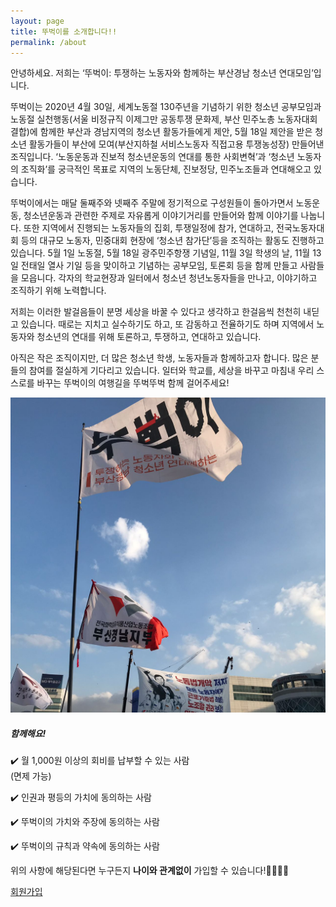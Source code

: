```yaml
---
layout: page
title: 뚜벅이를 소개합니다!!
permalink: /about
---
```


<div class="row justify-content-between">
<div class="col-md-8 pr-5">

안녕하세요. 저희는 ‘뚜벅이: 투쟁하는 노동자와 함께하는 부산경남 청소년 연대모임’입니다.

뚜벅이는 2020년 4월 30일, 세계노동절 130주년을 기념하기 위한 청소년 공부모임과 노동절 실천행동(서울 비정규직 이제그만 공동투쟁 문화제, 부산 민주노총 노동자대회 결합)에 함께한 부산과 경남지역의 청소년 활동가들에게 제안, 5월 18일 제안을 받은 청소년 활동가들이 부산에 모여(부산지하철 서비스노동자 직접고용 투쟁농성장) 만들어낸 조직입니다. ‘노동운동과 진보적 청소년운동의 연대를 통한 사회변혁’과 ‘청소년 노동자의 조직화’를 궁극적인 목표로 지역의 노동단체, 진보정당, 민주노조들과 연대해오고 있습니다.

뚜벅이에서는 매달 둘째주와 넷째주 주말에 정기적으로 구성원들이 돌아가면서 노동운동, 청소년운동과 관련한 주제로 자유롭게 이야기거리를 만들어와 함께 이야기를 나눕니다. 또한 지역에서 진행되는 노동자들의 집회, 투쟁일정에 참가, 연대하고, 전국노동자대회 등의 대규모 노동자, 민중대회 현장에 ‘청소년 참가단’등을 조직하는 활동도 진행하고 있습니다. 5월 1일 노동절, 5월 18일 광주민주항쟁 기념일, 11월 3일 학생의 날, 11월 13일 전태일 열사 기일 등을 맞이하고 기념하는 공부모임, 토론회 등을 함께 만들고 사람들을 모읍니다. 각자의 학교현장과 일터에서 청소년 청년노동자들을 만나고, 이야기하고 조직하기 위해 노력합니다.

저희는 이러한 발걸음들이 분명 세상을 바꿀 수 있다고 생각하고 한걸음씩 천천히 내딛고 있습니다. 때로는 지치고 실수하기도 하고, 또 감동하고 전율하기도 하며 지역에서 노동자와 청소년의 연대를 위해 토론하고, 투쟁하고, 연대하고 있습니다. 

아직은 작은 조직이지만, 더 많은 청소년 학생, 노동자들과 함께하고자 합니다. 많은 분들의 참여를 절실하게 기다리고 있습니다. 일터와 학교를, 세상을 바꾸고 마침내 우리 스스로를 바꾸는 뚜벅이의 여행길을 뚜벅뚜벅 함께 걸어주세요!


<p class="mb-5"><img class="shadow-lg" src="/assets/images/about/flag.jpg" alt="뚜벅이 깃발이 펄럭이고 있다." /></p>


<!-- <h4>평등한 조직운동을 위한 '최소한의' 약속</h4>
<p>하나, 우리 모두는 나 스스로가 인권의 주체임을 압니다.</p>
 
<p>둘, 우리는 구성원 모두의 권리와 다양성이 존중되고 즐거움과 따스함이 공존하는 평등한 공동체를 지향합니다.</p>
 
<p>셋, 우리는 성별, 성적지향, 학력, 학벌, 나이, 장애, 외모, 지역, 병역, 정치적 성향, 종교 등에서 서로 다르다는 것을 인정하며, 이를 이유로 한 모든 차별과 혐오에 반대합니다.</p>
 
<p>넷, 우리는 우리 모두에게 긍정적인 변화의 가능성이 있음을 믿고, 누구나 실수할 수 있음을 인정하며, 실수를 지적받았을 때는 바로 사과합니다.</p>

<p>다섯, 우리는 공동체 안에서 인권침해가 있을 때 침묵하거나 외면하지 않고 이 문제의 해결을 위해 적극적으로 나섭니다.</p>

<p>여섯, 우리는 조직 내 직책(대표, 총무팀장, 연락팀장 등)을 여러 사람들이 돌아가면서 맡을 수 있도록 합니다. 또한 직책의 기간은 6개월(최대 1년)까지만 직책을 맡도록 합니다. 직책을 나누는 일은 모든 구성원들이 모여서 함께 논의하고, 맡아간 사람이 책임있게 활동할 수 있도록 주변 동지들이 최대한 지원합니다.</p>

<p>일곱, 우리는 조직 내부의 문제에 있어 모든 구성원이 함께 모여 토론하고 논의함으로써 문제를 해결하기 위해 노력하며, 그 과정에서 누구든 배제되거나 더 큰 상처를 받지 않도록 유의합니다.</p>

<p>여덟, 우리는 이러한 약속이 단지 약속에 머무르지 않도록 우리 공동체 안에서 계속해서 함께 되새기고 실천하며 공부합니다</p>
<strong>2020. 06. 27.</strong> 제정<br> 
<strong>투쟁하는 노동자와 함께하는 부산경남 청소년 연대모임: 뚜벅이</strong>
<br>
<hr>
<br>
<h4>강령</h4>
<p>-우리는 ‘투쟁하는 노동자와 함께하는’ 청소년, 청년입니다. 지역의 노동자투쟁 현장에 애정을 가지고 연대합니다. 노동운동의 조직활동과 운동문화에 대해 이해하기 위해 노력하고 공부합니다. </p>

<p>-우리는 청소년, 청년인 동시에 노동자계급, 학생계급입니다. 주변의 청년, 청소년들과 노동자들이 어떤 상황에 놓여있는지, 내가 다니고 있는 학교와 일터를 어떻게 바꿀 수 있을지 동지들과 늘 함께 고민하고 실천할 방법을 찾습니다.</p>

<p>-우리는 모두 다른 성별을 가지고 있으며, 성적 지향 또한 모두 다름을 인지합니다. 모든 성별에 대한 차별과 혐오에 저항합니다. 성별의 차이를 넘어, 진정한 ‘자유로운 인간들의 연합체’를 건설하기 위해 ‘함께’ 투쟁합니다.</p>

<p>-우리는 ‘지금보다 더 강하게’ 혁명을 꿈꿉니다. 사람이 사람을 짓밟는 모든 문제의 근원인 자본주의를 끝내기 위해 함께합니다. 현실사회주의의 붕괴, ‘공산주의=독재’라는 등식만을 가르치는 남한사회 교육과 사회를 비판적으로 바라보며, 인간해방 사회의 기초가 사회주의 사회임을 인정하고 사회주의에 대해 학습하고, 토론합니다.</p>

<p>-우리는 노선과 방향성이 다른 진보운동조직의 문화와 활동을 최대한 인정하고, 함께 나아갈 길을 모색합니다. 노동해방, 청소년해방의 사회는 뚜벅이 활동가들만의 힘으로는 이뤄낼 수 없습니다. 또한 어느 하나의 사회주의 조직, 민주노총, 아수나로 등 하나의 조직만으로 이뤄낼 수도 없습니다. 모든 인간이 평등한, 해방된 사회를 위해 투쟁하는 이들이 끈끈하게 연대할 때 노동해방, 청소년해방 세상을 쟁취할 수 있음을 늘 기억하고 연대합니다.</p>

<p>-우리는 활동가입니다. 우리의 활동과 투쟁, 조직에 매력을 느끼고 새로운 활동가들이 유입되며 역사가 끊기지 않고 이어질 수 있도록 합니다. 새로운 사람들을 반기고, 구성원들과 생각이 다른 부분에 대해서 가르치려고 하기보다 토론을 통해 설득하기 위해 노력합니다. 투쟁과 조직을 즐겁고 매력있게 만들기 위해 노력합니다. </p>

<p>-우리는 동지입니다. 서로가 서로를 믿고, 맡은 일에는 책임감을 가지고 마무리합니다. 일의 진행 상황이나 활동들을 수시로 공유하고 토론합니다.</p>

<p>-우리는 비판과 비난이 다름을 인지하고 조직과 동지들에 대해 애정을 가지고 비판할 수 있도록 합니다. 수술용 매스와 사시미칼은 쓰임새가 다르듯, 비판은 구성원들을 성장시키고 조직문화를 건강하게 하지만 비난은 구성원들의 의욕을 떨어뜨리고 조직의 분위기와 문화 또한 해칠 수 있다는 것을 늘 유념합니다.</p>

<p>-투쟁현장이라고 해서, 노조에 가입해 투쟁하는 노동자라고 해서 무조건 옳은 말만 하고 옳은 삶을 사는것이 아닙니다. 연대활동, 투쟁 과정에서 부당한 일을 겪었을 때에는 우선 조직 내부에서 문제를 공유하고, 당사자 동지들과 만나 이야기하고 해결하기 위해 노력합니다. 또한 이러한 문제발생과 해결 과정 속에서 주변 동지들은 자신의 일처럼 여기고 나서며, 상황을 객관적으로 파악하고 문제의 원인과 해결 방안을 찾는데 주력할 수 있도록 합시다.</p>

<p>-활동을 하면서, 또는 개인 생활을 하면서 어려운 상황이나 고민이 들 때 구성원들에게 자연스럽게 털어놓을 수 있도록 합니다. 듣는 이들은 말하는 이의 고민과 문제에 대해 충분히 공감하고 이해하고자 노력하고, 도움이 되는 말을 꼭 전해줍시다. 말하는 이는 듣는 동지들을 믿고 최대한 자세하게 이야기할 수 있도록 노력해봅시다.</p>

<p>-미래에 우리 스스로가 지금의 우리를 되돌아보았을 때 부끄럽지 않도록 생활과 조직활동 속에서 자신을 꾸준히 성찰하고 바꾸며 하루하루를 만들어 나갑니다. 동지들을 믿고 나를 믿고, 청소년 청년노동자가 주인되는 노동해방 세상을 향해 한걸음씩!</p>

<strong>2020. 06. 27.</strong> 제정<br> 
<strong>투쟁하는 노동자와 함께하는 부산경남 청소년 연대모임: 뚜벅이</strong>
<hr>
<br><br> -->
</div>

<div class="col-md-4">

<div class="sticky-top sticky-top-80">
<h5>함께해요!</h5>
<p>✔️ 월 1,000원 이상의 회비를 납부할 수 있는 사람<br>(면제 가능)</p>
<p>✔️ 인권과 평등의 가치에 동의하는 사람</p>
<p>✔️ 뚜벅이의 가치와 주장에 동의하는 사람</p>
<p>✔️ 뚜벅이의 규칙과 약속에 동의하는 사람</p>
<p>위의 사항에 해당된다면 누구든지 <strong>나이와 관계없이</strong> 가입할 수 있습니다!🏃‍♀️🏃‍♀️</p>

<a target="_blank" href="https://docs.google.com/forms/d/e/1FAIpQLSeLgQe8eUREB_2X3UuU7xPDZn7oXSByDPHu7XDZyK2Z4j93Fg/viewform?usp=sf_link" class="btn btn-danger">회원가입</a>
<br>
<br>


</div>
</div>
</div>
